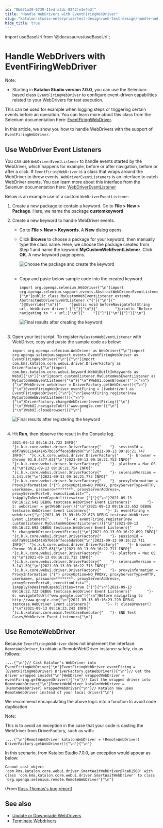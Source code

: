 ```yaml
---
id: "0b671a30-0739-11ed-a2dc-0242fe3e4a3f"
title: "Handle WebDrivers with EventFiringWebDriver"
slug: "katalon-studio-enterprise/test-design/web-test-design/handle-webdrivers/handle-webdrivers-with-eventfiringwebdriver"
hide_title: true
---
```

import useBaseUrl from '@docusaurus/useBaseUrl';


# <a id="id" class="anchor_top_offset"/><a id="ariaid-title1" class="anchor_top_offset"/>Handle WebDrivers with EventFiringWebDriver

<div xmlns="http://www.w3.org/1999/xhtml" className="note note note_note"><span className="note__title">Note:</span> 
  <ul className="ul"><li className="li"><p className="p">Starting in <strong className="ph b">Katalon Studio version 7.0.0</strong>, you
        can use the Selenium-based class <code className="ph codeph">EventFiringWebDriver</code>
        to configure event-driven capabilities related to your WebDrivers
        for test execution.</p></li></ul>
</div>
<p xmlns="http://www.w3.org/1999/xhtml" className="p">This can be used for example when logging steps or triggering   certain events before an operation. You can learn more about this   class from the Selenium documentation here: <a className="xref j-external-link" href="https://www.selenium.dev/selenium/docs/api/java/org/openqa/selenium/support/events/EventFiringWebDriver.html" target="_blank">EventFiringWebDriver</a>.</p> 
<p xmlns="http://www.w3.org/1999/xhtml" className="p">In this article, we show you how to handle WebDrivers with the   support of <code className="ph codeph">EventFiringWebDriver</code>.</p> 

## <a id="id_1" class="anchor_top_offset"/>Use WebDriver Event Listeners

<p xmlns="http://www.w3.org/1999/xhtml" className="p">You can use <code className="ph codeph">WebDriverEventListener</code> to handle events   started by the WebDriver, which happens for example, before or   after navigation, before or after a click. If   <code className="ph codeph">EventFiringWebDriver</code> is a class that wraps around the   WebDriver to throw events, <code className="ph codeph">WebDriverEventListeners</code> is   an interface to catch WebDriver events. You can learn more about   this interface from the Selenium documentation here: <a className="xref j-external-link" href="https://seleniumhq.github.io/selenium/docs/api/java/org/openqa/selenium/support/events/WebDriverEventListener.html" target="_blank">WebDriverEventListener</a> </p> 
<p xmlns="http://www.w3.org/1999/xhtml" className="p">Below is an example use of a custom   <code className="ph codeph">WebDriverEventListener</code>:</p> 
<ol xmlns="http://www.w3.org/1999/xhtml" className="ol"><li className="li">Create a new package to contain a keyword. Go to <strong className="ph b">File       &gt; New &gt; Package</strong>. Here, we name the package     <strong className="ph b">customkeyword</strong>.</li><li className="li">     <p className="p">Create a new keyword to handle WebDriver events.</p>     <ul className="ul"><li className="li">Go to <strong className="ph b">File &gt; New &gt; Keywords</strong>. A         <strong className="ph b">New</strong> dialog opens.</li><li className="li">         <p className="p">Click <strong className="ph b">Browse</strong> to choose a package for your           keyword, then manually type the class name. Here, we choose the           package created from Step 1 and name the keyword           <strong className="ph b">MyCustomWebEventListener</strong>. Click           <strong className="ph b">OK</strong>. A new keyword page opens.</p>         <p className="p">           <img className="image" src={useBaseUrl("https://github.com/katalon-studio/docs-images/raw/master/katalon-studio/docs/handle-webdrivers/KS-WEBDRIVER-Choose-package-and-name-the-keyword.png")} width={600} alt="Choose the package and create the keyword" /><br /><br />         </p>       </li><li className="li">         <p className="p">Copy and paste below sample code into the created keyword.</p>         <pre className="pre codeblock"><code>import org.openqa.selenium.WebDriver{"\n"}import org.openqa.selenium.support.events.AbstractWebDriverEventListener{"\n"}{"\n"}public class MyCustomWebEventListener extends AbstractWebDriverEventListener {"{"}{"\n"}{"    "}@Override{"\n"}{"    "}public void beforeNavigateTo(String url, WebDriver driver) {"{"}{"\n"}{"        "}println "Before navigating to " + url;{"\n"}{"    "}{"}"}{"\n"}{"}"}{"\n"}</code></pre>         <p className="p">           <img className="image" src={useBaseUrl("https://github.com/katalon-studio/docs-images/raw/master/katalon-studio/docs/handle-webdrivers/KS-WEBDRIVER-final-results-after-creating-the-keyword.png")} width={500} alt="Final results after creating the keyword" /><br /><br />         </p>       </li></ul>   </li><li className="li">     <p className="p">Open your test script. To register       <code className="ph codeph">MyCustomWebEventListener</code> with WebDriver, copy and       paste the sample code as below:</p>     <pre className="pre codeblock"><code>import org.openqa.selenium.WebDriver as WebDriver{"\n"}import org.openqa.selenium.support.events.EventFiringWebDriver as EventFiringWebDriver{"\n"}{"\n"}import com.kms.katalon.core.webui.driver.DriverFactory as DriverFactory{"\n"}import com.kms.katalon.core.webui.keyword.WebUiBuiltInKeywords as WebUI{"\n"}{"\n"}import customlistener.MyCustomWebEventListener as MyCustomWebEventListener{"\n"}{"\n"}WebUI.openBrowser(''){"\n"}{"\n"}WebDriver webdriver = DriverFactory.getWebDriver(){"\n"}{"\n"}EventFiringWebDriver eventFiring = ((webdriver) as EventFiringWebDriver){"\n"}{"\n"}eventFiring.register(new MyCustomWebEventListener()){"\n"}{"\n"}DriverFactory.changeWebDriver(eventFiring){"\n"}{"\n"}WebUI.navigateToUrl('www.google.com'){"\n"}{"\n"}WebUI.closeBrowser(){"\n"}</code></pre>     <p className="p">       <img className="image" src={useBaseUrl("https://github.com/katalon-studio/docs-images/raw/master/katalon-studio/docs/handle-webdrivers/KS-WEBDRIVER-Results-after-registering-custom-keyword.png")} width={500} alt="Final results after registering the keyword" /><br /><br />     </p>   </li><li className="li">     <p className="p">Hit <strong className="ph b">Run</strong>, then observe the result in the Console       log.</p>     <pre className="pre codeblock"><code>2021-09-13 09:16:21.722 INFO{"  "}c.k.k.core.webui.driver.DriverFactory{"    "}- sessionId = ebf7a901164241457b656ffece5da9b0{"\n"}2021-09-13 09:16:21.747 INFO{"  "}c.k.k.core.webui.driver.DriverFactory{"    "}- browser = Chrome 93.0.4577.63{"\n"}2021-09-13 09:16:21.753 INFO{"  "}c.k.k.core.webui.driver.DriverFactory{"    "}- platform = Mac OS X{"\n"}2021-09-13 09:16:21.754 INFO{"  "}c.k.k.core.webui.driver.DriverFactory{"    "}- seleniumVersion = 3.141.59{"\n"}2021-09-13 09:16:21.773 INFO{"  "}c.k.k.core.webui.driver.DriverFactory{"    "}- proxyInformation = ProxyInformation {"{"} proxyOption=NO_PROXY, proxyServerType=HTTP, username=, password=********, proxyServerAddress=, proxyServerPort=0, executionList="", isApplyToDesiredCapabilities=true {"}"}{"\n"}2021-09-13 09:16:22.642 DEBUG testcase.WebDriver Event Listeners{"       "}- 2: webdriver = getWebDriver(){"\n"}2021-09-13 09:16:22.652 DEBUG testcase.WebDriver Event Listeners{"       "}- 3: eventFiring = webdriver{"\n"}2021-09-13 09:16:22.673 DEBUG testcase.WebDriver Event Listeners{"       "}- 4: eventFiring.register(new customlistener.MyCustomWebEventListener()){"\n"}2021-09-13 09:16:22.693 DEBUG testcase.WebDriver Event Listeners{"       "}- 5: changeWebDriver(eventFiring){"\n"}2021-09-13 09:16:22.699 INFO{"  "}c.k.k.core.webui.driver.DriverFactory{"    "}- sessionId = ebf7a901164241457b656ffece5da9b0{"\n"}2021-09-13 09:16:22.711 INFO{"  "}c.k.k.core.webui.driver.DriverFactory{"    "}- browser = Chrome 93.0.4577.63{"\n"}2021-09-13 09:16:22.711 INFO{"  "}c.k.k.core.webui.driver.DriverFactory{"    "}- platform = Mac OS X{"\n"}2021-09-13 09:16:22.712 INFO{"  "}c.k.k.core.webui.driver.DriverFactory{"    "}- seleniumVersion = 3.141.59{"\n"}2021-09-13 09:16:22.713 INFO{"  "}c.k.k.core.webui.driver.DriverFactory{"    "}- proxyInformation = ProxyInformation {"{"} proxyOption=NO_PROXY, proxyServerType=HTTP, username=, password=********, proxyServerAddress=, proxyServerPort=0, executionList="", isApplyToDesiredCapabilities=true {"}"}{"\n"}2021-09-13 09:16:22.722 DEBUG testcase.WebDriver Event Listeners{"       "}- 6: navigateToUrl("www.google.com"){"\n"}Before navigating to http://www.google.com{"\n"}2021-09-13 09:16:23.220 DEBUG testcase.WebDriver Event Listeners{"       "}- 7: closeBrowser(){"\n"}2021-09-13 09:16:23.243 INFO{"  "}c.k.katalon.core.main.TestCaseExecutor{"   "}- END Test Cases/WebDriver Event Listeners{"\n"}</code></pre>   </li></ol> 

## <a id="id_2" class="anchor_top_offset"/>Use RemoteWebDriver

<p xmlns="http://www.w3.org/1999/xhtml" className="p">Because <code className="ph codeph">EventFiringWebDriver</code> does not implement the interface <code className="ph codeph">RemoteWebDriver</code>, to obtain a RemoteWebDriver instance safely, do as follows:</p> 
<pre xmlns="http://www.w3.org/1999/xhtml" className="pre codeblock"><code>....{"\n"}// Cast Katalon's WebDriver into EventFiringWebDriver{"\n"}EventFiringWebDriver eventFiring = (EventFiringWebDriver) DriverFactory.getWebDriver(){"\n"}// Get the driver wrapped inside{"\n"}WebDriver wrappedWebDriver = eventFiring.getWrappedDriver(){"\n"}// Cast the wrapped driver into RemoteWebDriver{"\n"}RemoteWebDriver katalonWebDriver = (RemoteWebDriver) wrappedWebDriver{"\n"}// Katalon now uses RemoteWebDriver instead of your local driver{"\n"}</code></pre> 
<p xmlns="http://www.w3.org/1999/xhtml" className="p">We recommend encapsulating the above logic into a function to avoid code duplication.</p> 
<div xmlns="http://www.w3.org/1999/xhtml" className="note note note_note"><span className="note__title">Note:</span> 
  <p className="p">
  </p><p className="p">This is to avoid an exception in the case that your code is casting the WebDriver from DriverFactory, such as with:</p>
  <pre className="pre codeblock"><code>....{"\n"}RemoteWebDriver katalonWebDriver = (RemoteWebDriver) DriverFactory.getWebDriver(){"\n"}{"\n"}</code></pre>
  <p className="p">In this scenario, from Katalon Studio 7.0.0, an exception would appear as below:</p>
  <pre className="pre codeblock"><code>Cannot cast object 'com.kms.katalon.core.webui.driver.SmartWaitWebDriver@7cab1508' with class 'com.kms.katalon.core.webui.driver.SmartWaitWebDriver' to class 'org.openqa.selenium.remote.RemoteWebDriver'{"\n"}</code></pre>
  <p className="p">(From <a className="xref j-external-link" href="https://forum.katalon.com/t/bug-katalon-v7-cannot-cast-smartwaitwebdriver-to-remotewebdriver/33236" target="_blank">
      Russ Thomas's bug report</a>)</p>
</div>
    

## <a id="id_3" class="anchor_top_offset"/>See also

    
      
<ul xmlns="http://www.w3.org/1999/xhtml" className="ul">   <li className="li">     <a className="xref" href="/docs/katalon-studio-enterprise/test-design/web-test-design/handle-webdrivers/upgrade-or-downgrade-webdrivers">Update       or Downgrade WebDrivers</a>   </li>   <li className="li">     <a className="xref" href="/docs/katalon-studio-enterprise/test-design/web-test-design/handle-webdrivers/terminate-webdrivers">Terminate       Webdrivers</a>   </li> </ul> 
    
  

